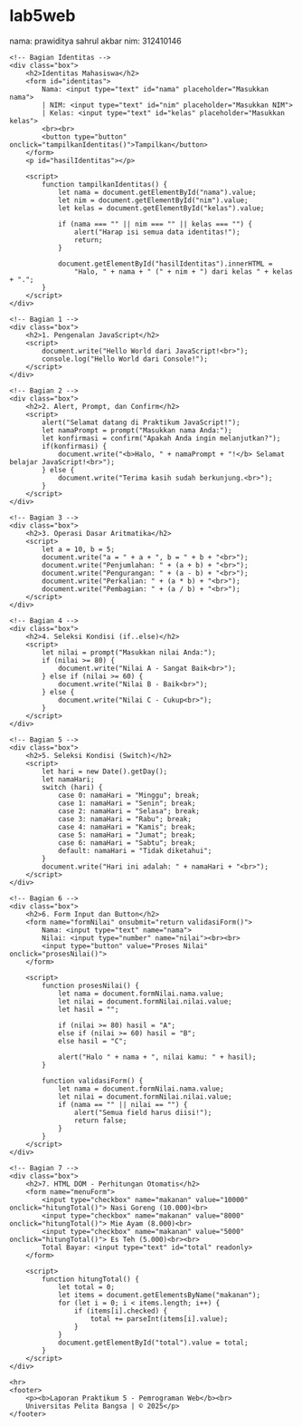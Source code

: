 # lab5web
nama: prawiditya sahrul akbar
nim: 312410146




    <!-- Bagian Identitas -->
    <div class="box">
        <h2>Identitas Mahasiswa</h2>
        <form id="identitas">
            Nama: <input type="text" id="nama" placeholder="Masukkan nama">
            | NIM: <input type="text" id="nim" placeholder="Masukkan NIM">
            | Kelas: <input type="text" id="kelas" placeholder="Masukkan kelas">
            <br><br>
            <button type="button" onclick="tampilkanIdentitas()">Tampilkan</button>
        </form>
        <p id="hasilIdentitas"></p>

        <script>
            function tampilkanIdentitas() {
                let nama = document.getElementById("nama").value;
                let nim = document.getElementById("nim").value;
                let kelas = document.getElementById("kelas").value;

                if (nama === "" || nim === "" || kelas === "") {
                    alert("Harap isi semua data identitas!");
                    return;
                }

                document.getElementById("hasilIdentitas").innerHTML =
                    "Halo, " + nama + " (" + nim + ") dari kelas " + kelas + ".";
            }
        </script>
    </div>

    <!-- Bagian 1 -->
    <div class="box">
        <h2>1. Pengenalan JavaScript</h2>
        <script>
            document.write("Hello World dari JavaScript!<br>");
            console.log("Hello World dari Console!");
        </script>
    </div>

    <!-- Bagian 2 -->
    <div class="box">
        <h2>2. Alert, Prompt, dan Confirm</h2>
        <script>
            alert("Selamat datang di Praktikum JavaScript!");
            let namaPrompt = prompt("Masukkan nama Anda:");
            let konfirmasi = confirm("Apakah Anda ingin melanjutkan?");
            if(konfirmasi) {
                document.write("<b>Halo, " + namaPrompt + "!</b> Selamat belajar JavaScript!<br>");
            } else {
                document.write("Terima kasih sudah berkunjung.<br>");
            }
        </script>
    </div>

    <!-- Bagian 3 -->
    <div class="box">
        <h2>3. Operasi Dasar Aritmatika</h2>
        <script>
            let a = 10, b = 5;
            document.write("a = " + a + ", b = " + b + "<br>");
            document.write("Penjumlahan: " + (a + b) + "<br>");
            document.write("Pengurangan: " + (a - b) + "<br>");
            document.write("Perkalian: " + (a * b) + "<br>");
            document.write("Pembagian: " + (a / b) + "<br>");
        </script>
    </div>

    <!-- Bagian 4 -->
    <div class="box">
        <h2>4. Seleksi Kondisi (if..else)</h2>
        <script>
            let nilai = prompt("Masukkan nilai Anda:");
            if (nilai >= 80) {
                document.write("Nilai A - Sangat Baik<br>");
            } else if (nilai >= 60) {
                document.write("Nilai B - Baik<br>");
            } else {
                document.write("Nilai C - Cukup<br>");
            }
        </script>
    </div>

    <!-- Bagian 5 -->
    <div class="box">
        <h2>5. Seleksi Kondisi (Switch)</h2>
        <script>
            let hari = new Date().getDay();
            let namaHari;
            switch (hari) {
                case 0: namaHari = "Minggu"; break;
                case 1: namaHari = "Senin"; break;
                case 2: namaHari = "Selasa"; break;
                case 3: namaHari = "Rabu"; break;
                case 4: namaHari = "Kamis"; break;
                case 5: namaHari = "Jumat"; break;
                case 6: namaHari = "Sabtu"; break;
                default: namaHari = "Tidak diketahui";
            }
            document.write("Hari ini adalah: " + namaHari + "<br>");
        </script>
    </div>

    <!-- Bagian 6 -->
    <div class="box">
        <h2>6. Form Input dan Button</h2>
        <form name="formNilai" onsubmit="return validasiForm()">
            Nama: <input type="text" name="nama">
            Nilai: <input type="number" name="nilai"><br><br>
            <input type="button" value="Proses Nilai" onclick="prosesNilai()">
        </form>

        <script>
            function prosesNilai() {
                let nama = document.formNilai.nama.value;
                let nilai = document.formNilai.nilai.value;
                let hasil = "";

                if (nilai >= 80) hasil = "A";
                else if (nilai >= 60) hasil = "B";
                else hasil = "C";

                alert("Halo " + nama + ", nilai kamu: " + hasil);
            }

            function validasiForm() {
                let nama = document.formNilai.nama.value;
                let nilai = document.formNilai.nilai.value;
                if (nama == "" || nilai == "") {
                    alert("Semua field harus diisi!");
                    return false;
                }
            }
        </script>
    </div>

    <!-- Bagian 7 -->
    <div class="box">
        <h2>7. HTML DOM - Perhitungan Otomatis</h2>
        <form name="menuForm">
            <input type="checkbox" name="makanan" value="10000" onclick="hitungTotal()"> Nasi Goreng (10.000)<br>
            <input type="checkbox" name="makanan" value="8000" onclick="hitungTotal()"> Mie Ayam (8.000)<br>
            <input type="checkbox" name="makanan" value="5000" onclick="hitungTotal()"> Es Teh (5.000)<br><br>
            Total Bayar: <input type="text" id="total" readonly>
        </form>

        <script>
            function hitungTotal() {
                let total = 0;
                let items = document.getElementsByName("makanan");
                for (let i = 0; i < items.length; i++) {
                    if (items[i].checked) {
                        total += parseInt(items[i].value);
                    }
                }
                document.getElementById("total").value = total;
            }
        </script>
    </div>

    <hr>
    <footer>
        <p><b>Laporan Praktikum 5 - Pemrograman Web</b><br>
        Universitas Pelita Bangsa | © 2025</p>
    </footer>
</body>
</html>
